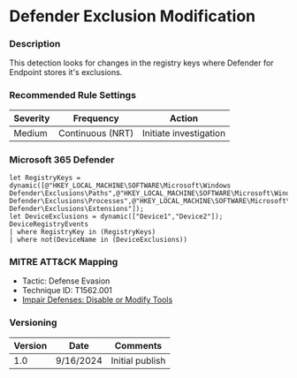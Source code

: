# Defender Exclusion Modification

### Description

This detection looks for changes in the registry keys where Defender for Endpoint stores it's exclusions. 


### Recommended Rule Settings
| Severity    | Frequency      | Action      |
| ----------- |--------------- |-------------|
|    Medium     |  Continuous (NRT) |   Initiate investigation   |

### Microsoft 365 Defender
```
let RegistryKeys = dynamic([@"HKEY_LOCAL_MACHINE\SOFTWARE\Microsoft\Windows Defender\Exclusions\Paths",@"HKEY_LOCAL_MACHINE\SOFTWARE\Microsoft\Windows Defender\Exclusions\Processes",@"HKEY_LOCAL_MACHINE\SOFTWARE\Microsoft\Windows Defender\Exclusions\Extensions"]);
let DeviceExclusions = dynamic(["Device1","Device2"]);
DeviceRegistryEvents
| where RegistryKey in (RegistryKeys)
| where not(DeviceName in (DeviceExclusions))
```

### MITRE ATT&CK Mapping
- Tactic: Defense Evasion
- Technique ID: T1562.001
- [Impair Defenses: Disable or Modify Tools](https://attack.mitre.org/techniques/T1562/001/)

### Versioning
| Version       | Date          | Comments                          |
| ------------- |---------------| ----------------------------------|
| 1.0           | 9/16/2024    | Initial publish                   |